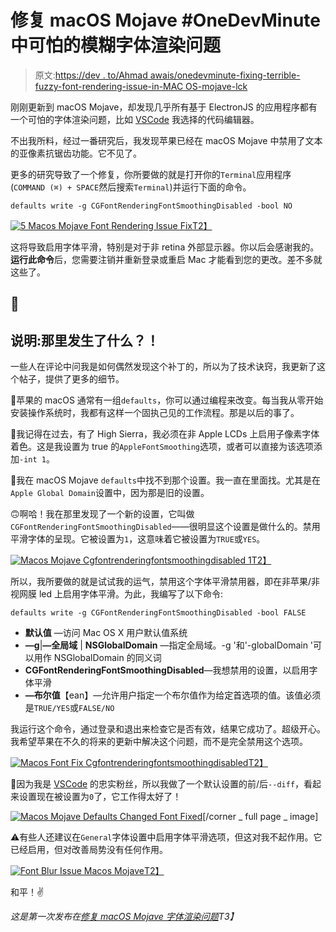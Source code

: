 # 修复 macOS Mojave #OneDevMinute 中可怕的模糊字体渲染问题

> 原文:[https://dev . to/Ahmad awais/onedevminute-fixing-terrible-fuzzy-font-rendering-issue-in-MAC OS-mojave-lck](https://dev.to/ahmadawais/onedevminute-fixing-terrible-blurry-font-rendering-issue-in-macos-mojave--lck)

刚刚更新到 macOS Mojave，却发现几乎所有基于 ElectronJS 的应用程序都有一个可怕的字体渲染问题，比如 [VSCode](https://VSCode.pro/) 我选择的代码编辑器。

不出我所料，经过一番研究后，我发现苹果已经在 macOS Mojave 中禁用了文本的亚像素抗锯齿功能。它不见了。

更多的研究导致了一个修复，你所要做的就是打开你的`Terminal`应用程序(`COMMAND (⌘) + SPACE`然后搜索`Terminal`)并运行下面的命令。

`defaults write -g CGFontRenderingFontSmoothingDisabled -bool NO`

[![5 Macos Mojave Font Rendering Issue Fix](../Images/3fdc49397fa55ec822f556957a594a47.png)T2】](https://ahmadawais.com/fix-macos-mojave-font-rendering-issue/)

这将导致启用字体平滑，特别是对于非 retina 外部显示器。你以后会感谢我的。**运行此命令**后，您需要注销并重新登录或重启 Mac 才能看到您的更改。差不多就这些了。

## 🧐

## 说明:那里发生了什么？！

一些人在评论中问我是如何偶然发现这个补丁的，所以为了技术诀窍，我更新了这个帖子，提供了更多的细节。

🎯苹果的 macOS 通常有一组`defaults`，你可以通过编程来改变。每当我从零开始安装操作系统时，我都有这样一个固执己见的工作流程。那是以后的事了。

🤖我记得在过去，有了 High Sierra，我必须在非 Apple LCDs 上启用子像素字体着色。这是我设置为 true 的`AppleFontSmoothing`选项，或者可以直接为该选项添加`-int 1`。

🤔我在 macOS Mojave `defaults`中找不到那个设置。我一直在里面找。尤其是在`Apple Global Domain`设置中，因为那是旧的设置。

🙃啊哈！我在那里发现了一个新的设置，它叫做`CGFontRenderingFontSmoothingDisabled`——很明显这个设置是做什么的。禁用平滑字体的呈现。它被设置为`1`，这意味着它被设置为`TRUE`或`YES`。

[![Macos Mojave Cgfontrenderingfontsmoothingdisabled 1](../Images/0a3a7d21f85f021bb799b6780ef9bd22.png)T2】](https://AhmadAwais.com/)

所以，我所要做的就是试试我的运气，禁用这个字体平滑禁用器，即在非苹果/非视网膜 led 上启用字体平滑。为此，我编写了以下命令:

`defaults write -g CGFontRenderingFontSmoothingDisabled -bool FALSE`

*   **默认值** —访问 Mac OS X 用户默认值系统
*   **—g**|**—全局域** | **NSGlobalDomain** —指定全局域。-g '和'-globalDomain '可以用作 NSGlobalDomain 的同义词
*   **CGFontRenderingFontSmoothingDisabled**—我想禁用的设置，以启用字体平滑
*   **—布尔值**【ean】—允许用户指定一个布尔值作为给定首选项的值。该值必须是`TRUE/YES`或`FALSE/NO`

我运行这个命令，通过登录和退出来检查它是否有效，结果它成功了。超级开心。我希望苹果在不久的将来的更新中解决这个问题，而不是完全禁用这个选项。

[![Macos Font Fix Cgfontrenderingfontsmoothingdisabled](../Images/ebcc28121fcfaa12c63f56def9414e43.png)T2】](https://AhmadAwais.com/)

🎉因为我是 [VSCode](https://VSCode.pro/) 的忠实粉丝，所以我做了一个默认设置的前/后`--diff`，看起来设置现在被设置为`0`了，它工作得太好了！

[![Macos Mojave Defaults Changed Font Fixed](../Images/bc312f2b1271db34ccb456204f29840d.png)](https://AhmadAwais.com/)[/corner _ full page _ image]

⚠️有些人还建议在`General`字体设置中启用字体平滑选项，但这对我不起作用。它已经启用，但对改善局势没有任何作用。

[![Font Blur Issue Macos Mojave](../Images/ed405ed32c5a4a4d5101402bdad30192.png)T2】](https://ahmadawais.com/fix-macos-mojave-font-rendering-issue/)

和平！✌️

*这是第一次发布在[修复 macOS Mojave 字体渲染问题](https://ahmadawais.com/fix-macos-mojave-font-rendering-issue/)T3】*